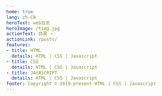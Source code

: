 ```yaml
---
home: true
lang: zh-CN
heroText: web日志
heroImage: /timg.jpg
actionText: 目录 →
actionLink: /posts/
features:
- title: HTML
  details: HTML | CSS | Javascript
- title: CSS
  details: HTML | CSS | Javascript
- title: JAVASCRIPT
  details: HTML | CSS | Javascript
footer: Copyright © 2019-present HTML | CSS | Javascript
---
```


